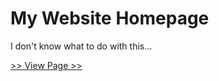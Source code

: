 # My Website Homepage

I don't know what to do with this...

[>> View Page >>](http://iamthe2ndhuman.github.io)
